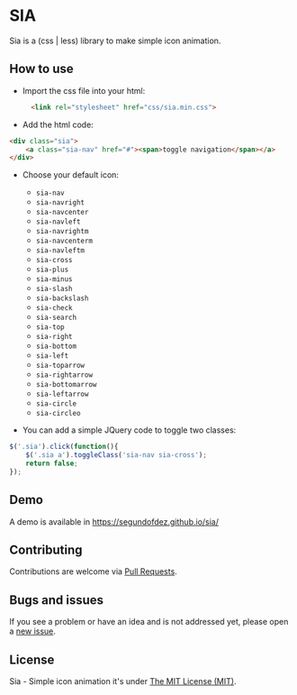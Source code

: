 # SIA

Sia is a (css | less) library to make simple icon animation.

## How to use
* Import the css file into your html:
  ```html
    <link rel="stylesheet" href="css/sia.min.css">
  ```
* Add the html code:
```html
<div class="sia">
    <a class="sia-nav" href="#"><span>toggle navigation</span></a>
</div>
```

* Choose your default icon:

  * `sia-nav`
  * `sia-navright`
  * `sia-navcenter`
  * `sia-navleft`
  * `sia-navrightm`
  * `sia-navcenterm`
  * `sia-navleftm`
  * `sia-cross`
  * `sia-plus`
  * `sia-minus`
  * `sia-slash`
  * `sia-backslash`
  * `sia-check`
  * `sia-search`
  * `sia-top`
  * `sia-right`
  * `sia-bottom`
  * `sia-left`
  * `sia-toparrow`
  * `sia-rightarrow`
  * `sia-bottomarrow`
  * `sia-leftarrow`
  * `sia-circle`
  * `sia-circleo`

* You can add a simple JQuery code to toggle two classes:
```js
$('.sia').click(function(){
    $('.sia a').toggleClass('sia-nav sia-cross');
    return false;
});
```

## Demo

A demo is available in https://segundofdez.github.io/sia/

## Contributing

Contributions are welcome via [Pull Requests](https://github.com/segundofdez/sia/pulls).

## Bugs and issues

If you see a problem or have an idea and is not addressed yet, please open a [new issue](https://github.com/segundofdez/sia/issues).

## License
Sia - Simple icon animation it's under [The MIT License (MIT)](https://github.com/segundofdez/sia/blob/master/LICENSE.md).